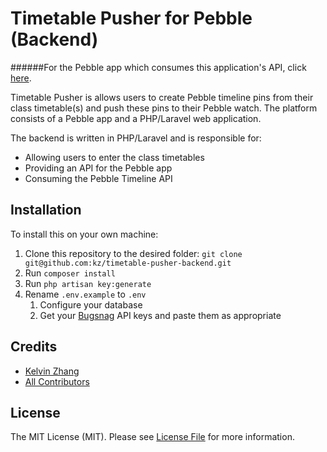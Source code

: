 # Timetable Pusher for Pebble (Backend)

######For the Pebble app which consumes this application's API, click [here](https://github.com/kz/timetable-pusher-pebble).

Timetable Pusher is allows users to create Pebble timeline pins from their class timetable(s) and push these pins to their Pebble watch. The platform consists of a Pebble app and a PHP/Laravel web application.

The backend is written in PHP/Laravel and is responsible for:

- Allowing users to enter the class timetables
- Providing an API for the Pebble app
- Consuming the Pebble Timeline API

## Installation

To install this on your own machine:

1. Clone this repository to the desired folder: `git clone git@github.com:kz/timetable-pusher-backend.git`
2. Run `composer install`
3. Run `php artisan key:generate`
4. Rename `.env.example` to `.env`
	1. Configure your database
	2. Get your [Bugsnag](https://bugsnag.com/) API keys and paste them as appropriate

## Credits

- [Kelvin Zhang](https://github.com/kz)
- [All Contributors](link-contributors)

## License

The MIT License (MIT). Please see [License File](LICENSE.md) for more information.
